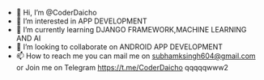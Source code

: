 - 👋 Hi, I’m @CoderDaicho
- 👀 I’m interested in APP DEVELOPMENT
- 🌱 I’m currently learning DJANGO FRAMEWORK,MACHINE LEARNING AND AI
- 💞️ I’m looking to collaborate on ANDROID APP DEVELOPMENT
- 📫 How to reach me you can mail me on subhamksingh604@gmail.com or Join me on Telegram https://t.me/CoderDaicho     qqqqqwww2


<!---
CoderDaicho/CoderDaicho is a ✨ special ✨ repository because its `README.md` (this file) appears on your GitHub profile.
You can click the Preview link to take a look at your changes.
--->
